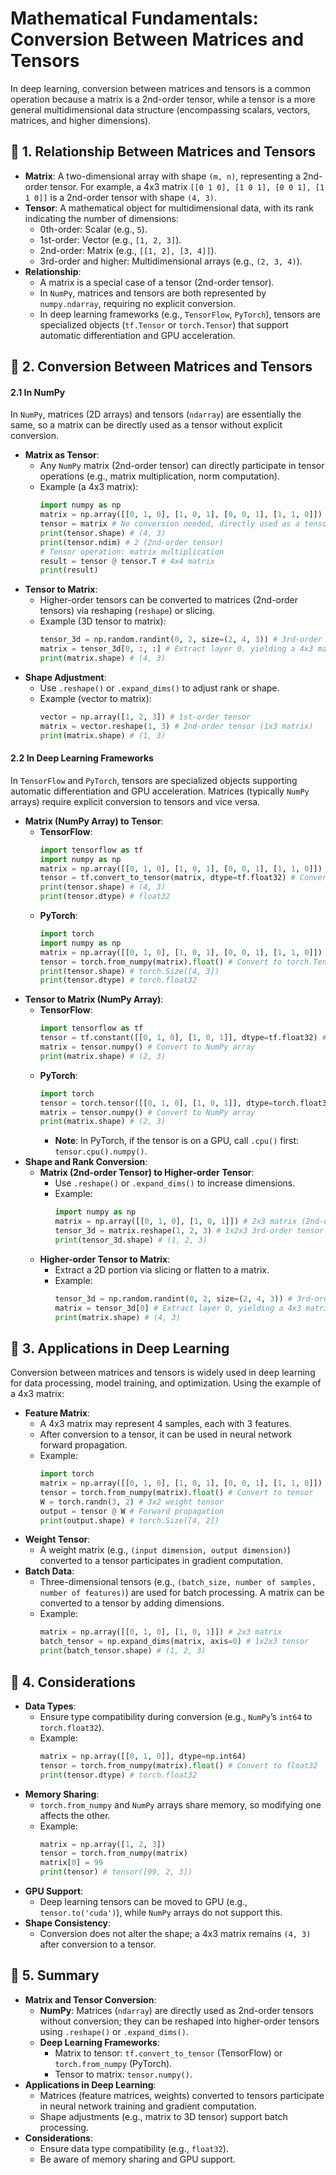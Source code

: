 # Mathematical Fundamentals: Conversion Between Matrices and Tensors
In deep learning, conversion between matrices and tensors is a common operation because a matrix is a 2nd-order tensor, while a tensor is a more general multidimensional data structure (encompassing scalars, vectors, matrices, and higher dimensions).



## 📖 **1. Relationship Between Matrices and Tensors**
- **Matrix**: A two-dimensional array with shape `(m, n)`, representing a 2nd-order tensor. For example, a 4x3 matrix `[[0 1 0], [1 0 1], [0 0 1], [1 1 0]]` is a 2nd-order tensor with shape `(4, 3)`.
- **Tensor**: A mathematical object for multidimensional data, with its rank indicating the number of dimensions:
  - 0th-order: Scalar (e.g., `5`).
  - 1st-order: Vector (e.g., `[1, 2, 3]`).
  - 2nd-order: Matrix (e.g., `[[1, 2], [3, 4]]`).
  - 3rd-order and higher: Multidimensional arrays (e.g., `(2, 3, 4)`).
- **Relationship**:
  - A matrix is a special case of a tensor (2nd-order tensor).
  - In `NumPy`, matrices and tensors are both represented by `numpy.ndarray`, requiring no explicit conversion.
  - In deep learning frameworks (e.g., `TensorFlow`, `PyTorch`), tensors are specialized objects (`tf.Tensor` or `torch.Tensor`) that support automatic differentiation and GPU acceleration.



## 📖 **2. Conversion Between Matrices and Tensors**
#### **2.1 In NumPy**
In `NumPy`, matrices (2D arrays) and tensors (`ndarray`) are essentially the same, so a matrix can be directly used as a tensor without explicit conversion.
- **Matrix as Tensor**:
  - Any `NumPy` matrix (2nd-order tensor) can directly participate in tensor operations (e.g., matrix multiplication, norm computation).
  - Example (a 4x3 matrix):
    ```python
    import numpy as np
    matrix = np.array([[0, 1, 0], [1, 0, 1], [0, 0, 1], [1, 1, 0]]) # 4x3 matrix (2nd-order tensor)
    tensor = matrix # No conversion needed, directly used as a tensor
    print(tensor.shape) # (4, 3)
    print(tensor.ndim) # 2 (2nd-order tensor)
    # Tensor operation: matrix multiplication
    result = tensor @ tensor.T # 4x4 matrix
    print(result)
    ```
- **Tensor to Matrix**:
  - Higher-order tensors can be converted to matrices (2nd-order tensors) via reshaping (`reshape`) or slicing.
  - Example (3D tensor to matrix):
    ```python
    tensor_3d = np.random.randint(0, 2, size=(2, 4, 3)) # 3rd-order tensor
    matrix = tensor_3d[0, :, :] # Extract layer 0, yielding a 4x3 matrix
    print(matrix.shape) # (4, 3)
    ```
- **Shape Adjustment**:
  - Use `.reshape()` or `.expand_dims()` to adjust rank or shape.
  - Example (vector to matrix):
    ```python
    vector = np.array([1, 2, 3]) # 1st-order tensor
    matrix = vector.reshape(1, 3) # 2nd-order tensor (1x3 matrix)
    print(matrix.shape) # (1, 3)
    ```

#### **2.2 In Deep Learning Frameworks**
In `TensorFlow` and `PyTorch`, tensors are specialized objects supporting automatic differentiation and GPU acceleration. Matrices (typically `NumPy` arrays) require explicit conversion to tensors and vice versa.
- **Matrix (NumPy Array) to Tensor**:
  - **TensorFlow**:
    ```python
    import tensorflow as tf
    import numpy as np
    matrix = np.array([[0, 1, 0], [1, 0, 1], [0, 0, 1], [1, 1, 0]]) # 4x3 matrix
    tensor = tf.convert_to_tensor(matrix, dtype=tf.float32) # Convert to tf.Tensor
    print(tensor.shape) # (4, 3)
    print(tensor.dtype) # float32
    ```
  - **PyTorch**:
    ```python
    import torch
    import numpy as np
    matrix = np.array([[0, 1, 0], [1, 0, 1], [0, 0, 1], [1, 1, 0]]) # 4x3 matrix
    tensor = torch.from_numpy(matrix).float() # Convert to torch.Tensor
    print(tensor.shape) # torch.Size([4, 3])
    print(tensor.dtype) # torch.float32
    ```
- **Tensor to Matrix (NumPy Array)**:
  - **TensorFlow**:
    ```python
    import tensorflow as tf
    tensor = tf.constant([[0, 1, 0], [1, 0, 1]], dtype=tf.float32) # tf.Tensor
    matrix = tensor.numpy() # Convert to NumPy array
    print(matrix.shape) # (2, 3)
    ```
  - **PyTorch**:
    ```python
    import torch
    tensor = torch.tensor([[0, 1, 0], [1, 0, 1]], dtype=torch.float32) # torch.Tensor
    matrix = tensor.numpy() # Convert to NumPy array
    print(matrix.shape) # (2, 3)
    ```
    - **Note**: In PyTorch, if the tensor is on a GPU, call `.cpu()` first: `tensor.cpu().numpy()`.
- **Shape and Rank Conversion**:
  - **Matrix (2nd-order Tensor) to Higher-order Tensor**:
    - Use `.reshape()` or `.expand_dims()` to increase dimensions.
    - Example:
      ```python
      import numpy as np
      matrix = np.array([[0, 1, 0], [1, 0, 1]]) # 2x3 matrix (2nd-order tensor)
      tensor_3d = matrix.reshape(1, 2, 3) # 1x2x3 3rd-order tensor
      print(tensor_3d.shape) # (1, 2, 3)
      ```
  - **Higher-order Tensor to Matrix**:
    - Extract a 2D portion via slicing or flatten to a matrix.
    - Example:
      ```python
      tensor_3d = np.random.randint(0, 2, size=(2, 4, 3)) # 3rd-order tensor
      matrix = tensor_3d[0] # Extract layer 0, yielding a 4x3 matrix
      print(matrix.shape) # (4, 3)
      ```



## 📖 **3. Applications in Deep Learning**
Conversion between matrices and tensors is widely used in deep learning for data processing, model training, and optimization. Using the example of a 4x3 matrix:
- **Feature Matrix**:
  - A 4x3 matrix may represent 4 samples, each with 3 features.
  - After conversion to a tensor, it can be used in neural network forward propagation.
  - Example:
    ```python
    import torch
    matrix = np.array([[0, 1, 0], [1, 0, 1], [0, 0, 1], [1, 1, 0]]) # 4x3 matrix
    tensor = torch.from_numpy(matrix).float() # Convert to tensor
    W = torch.randn(3, 2) # 3x2 weight tensor
    output = tensor @ W # Forward propagation
    print(output.shape) # torch.Size([4, 2])
    ```
- **Weight Tensor**:
  - A weight matrix (e.g., `(input dimension, output dimension)`) converted to a tensor participates in gradient computation.
- **Batch Data**:
  - Three-dimensional tensors (e.g., `(batch_size, number of samples, number of features)`) are used for batch processing. A matrix can be converted to a tensor by adding dimensions.
  - Example:
    ```python
    matrix = np.array([[0, 1, 0], [1, 0, 1]]) # 2x3 matrix
    batch_tensor = np.expand_dims(matrix, axis=0) # 1x2x3 tensor
    print(batch_tensor.shape) # (1, 2, 3)
    ```



## 📖 **4. Considerations**
- **Data Types**:
  - Ensure type compatibility during conversion (e.g., `NumPy`’s `int64` to `torch.float32`).
  - Example:
    ```python
    matrix = np.array([[0, 1, 0]], dtype=np.int64)
    tensor = torch.from_numpy(matrix).float() # Convert to float32
    print(tensor.dtype) # torch.float32
    ```
- **Memory Sharing**:
  - `torch.from_numpy` and `NumPy` arrays share memory, so modifying one affects the other.
  - Example:
    ```python
    matrix = np.array([1, 2, 3])
    tensor = torch.from_numpy(matrix)
    matrix[0] = 99
    print(tensor) # tensor([99, 2, 3])
    ```
- **GPU Support**:
  - Deep learning tensors can be moved to GPU (e.g., `tensor.to('cuda')`), while `NumPy` arrays do not support this.
- **Shape Consistency**:
  - Conversion does not alter the shape; a 4x3 matrix remains `(4, 3)` after conversion to a tensor.



## 📖 **5. Summary**
- **Matrix and Tensor Conversion**:
  - **NumPy**: Matrices (`ndarray`) are directly used as 2nd-order tensors without conversion; they can be reshaped into higher-order tensors using `.reshape()` or `.expand_dims()`.
  - **Deep Learning Frameworks**:
    - Matrix to tensor: `tf.convert_to_tensor` (TensorFlow) or `torch.from_numpy` (PyTorch).
    - Tensor to matrix: `tensor.numpy()`.
- **Applications in Deep Learning**:
  - Matrices (feature matrices, weights) converted to tensors participate in neural network training and gradient computation.
  - Shape adjustments (e.g., matrix to 3D tensor) support batch processing.
- **Considerations**:
  - Ensure data type compatibility (e.g., `float32`).
  - Be aware of memory sharing and GPU support.

